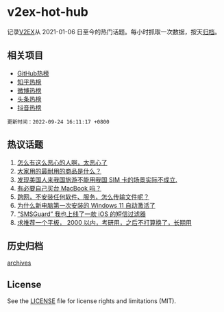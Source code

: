# v2ex-hot-hub

 记录[V2EX](https://www.v2ex.com/)从 2021-01-06 日至今的热门话题。每小时抓取一次数据，按天[归档](archives)。
 
 ## 相关项目

- [GitHub热榜](https://github.com/lonnyzhang423/github-hot-hub)
- [知乎热榜](https://github.com/lonnyzhang423/zhihu-hot-hub)
- [微博热榜](https://github.com/lonnyzhang423/weibo-hot-hub)
- [头条热榜](https://github.com/lonnyzhang423/toutiao-hot-hub)
- [抖音热榜](https://github.com/lonnyzhang423/douyin-hot-hub)


 `更新时间：2022-09-24 16:11:17 +0800`

## 热议话题

1. [怎么有这么恶心的人啊，太恶心了](https://www.v2ex.com/t/882570)
1. [大家用的最耐用的商品是什么？](https://www.v2ex.com/t/882563)
1. [发现美国人来我国旅游不能用我国 SIM 卡的场景实际不成立.](https://www.v2ex.com/t/882468)
1. [有必要自己买台 MacBook 吗？](https://www.v2ex.com/t/882575)
1. [跨网，不安装任何软件、服务，怎么传输文件呢？](https://www.v2ex.com/t/882592)
1. [为什么新电脑第一次安装的 Windows 11 自动激活了](https://www.v2ex.com/t/882459)
1. [“SMSGuard” 我也上线了一款 iOS 的短信过滤器](https://www.v2ex.com/t/882564)
1. [求推荐一个平板， 2000 以内，考研用，之后不打算换了，长期用](https://www.v2ex.com/t/882585)

## 历史归档

[archives](archives)

## License

See the [LICENSE](LICENSE) file for license rights and limitations (MIT).
